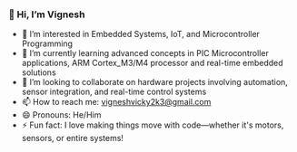 ### 👋 Hi, I’m Vignesh

- 👀 I’m interested in Embedded Systems, IoT, and Microcontroller Programming
- 🌱 I’m currently learning advanced concepts in PIC Microcontroller applications, ARM Cortex_M3/M4 processor and real-time embedded solutions
- 💞️ I’m looking to collaborate on hardware projects involving automation, sensor integration, and real-time control systems
- 📫 How to reach me: vigneshvicky2k3@gmail.com
- 😄 Pronouns: He/Him
- ⚡ Fun fact: I love making things move with code—whether it's motors, sensors, or entire systems!

<!---
Vicky6385435363/Vicky6385435363 is a ✨ special ✨ repository because its `README.md` (this file) appears on your GitHub profile.
You can click the Preview link to take a look at your changes.
--->
